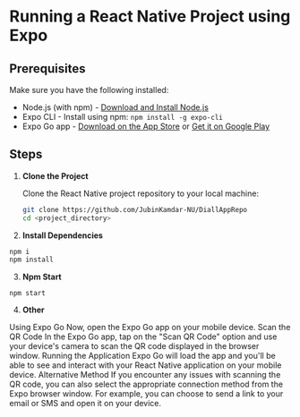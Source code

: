 # Running a React Native Project using Expo


## Prerequisites

Make sure you have the following installed:

- Node.js (with npm) - [Download and Install Node.js](https://nodejs.org/)
- Expo CLI - Install using npm: `npm install -g expo-cli`
- Expo Go app - [Download on the App Store](https://apps.apple.com/us/app/expo-go/id982107779) or [Get it on Google Play](https://play.google.com/store/apps/details?id=host.exp.exponent)

## Steps

1. **Clone the Project**

   Clone the React Native project repository to your local machine:

   ```bash
   git clone https://github.com/JubinKamdar-NU/DiallAppRepo
   cd <project_directory> 
   ```

2. **Install Dependencies**

```bash
npm i 
npm install
```

3. **Npm Start**

```
npm start
```

4. **Other**

Using Expo Go
Now, open the Expo Go app on your mobile device.
Scan the QR Code
In the Expo Go app, tap on the "Scan QR Code" option and use your device's camera to scan the QR code displayed in the browser window.
Running the Application
Expo Go will load the app and you'll be able to see and interact with your React Native application on your mobile device.
Alternative Method
If you encounter any issues with scanning the QR code, you can also select the appropriate connection method from the Expo browser window. For example, you can choose to send a link to your email or SMS and open it on your device.









